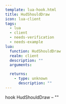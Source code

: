 ```yaml
---
template: lua-hook.html
title: HudShouldDraw
icon: lua-client
tags:
  - lua
  - client
  - needs-verification
  - needs-example
lua:
  function: HudShouldDraw
  realm: client
  description: ""
  arguments:

  returns:
    - type: unknown
      description: ""
---
```


<div class="lua__search__keywords">
hook HudShouldDraw &#x2013; ""
</div>
